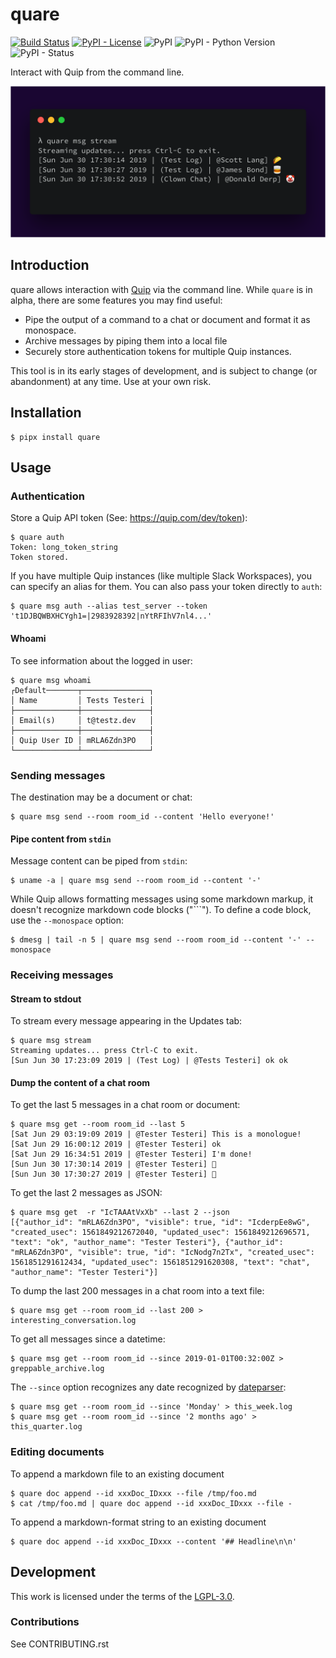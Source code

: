 # quare

[![Build Status](https://travis-ci.com/jstvz/quare.svg?token=wyryPHwFnqhmwjV5kQz5&branch=master)](https://travis-ci.com/jstvz/quare)
[![PyPI - License](https://img.shields.io/pypi/l/quare.svg)](https://www.gnu.org/licenses/lgpl-3.0.en.html)
![PyPI](https://img.shields.io/pypi/v/quare.svg)
![PyPI - Python Version](https://img.shields.io/pypi/pyversions/quare.svg)
![PyPI - Status](https://img.shields.io/pypi/status/quare.svg)

Interact with Quip from the command line.

![quare streaming messages](https://github.com/jstvz/quare/blob/master/docs/assets/quare.png?raw=true)

## Introduction ##
quare allows interaction with [Quip](https://quip.com) via the command line. While `quare` is in alpha, there are some features you may find useful:
- Pipe the output of a command to a chat or document and format it as monospace.
- Archive messages by piping them into a local file
- Securely store authentication tokens for multiple Quip instances.

This tool is in its early stages of development, and is subject to change (or abandonment) at any time. Use at your own risk.

## Installation ##

```console
$ pipx install quare
```

## Usage ##

### Authentication ###
Store a Quip API token (See: https://quip.com/dev/token):

```console
$ quare auth
Token: long_token_string
Token stored.
```
If you have multiple Quip instances (like multiple Slack Workspaces), you can specify an alias for them. You can also pass your token directly to `auth`:

```console
$ quare msg auth --alias test_server --token 't1DJBQWBXHCYgh1=|2983928392|nYtRFIhV7nl4...'
```

#### Whoami ####

To see information about the logged in user:
```console
$ quare msg whoami
┌Default───────┬───────────────┐
│ Name         │ Tests Testeri │
├──────────────┼───────────────┤
│ Email(s)     │ t@testz.dev   │
├──────────────┼───────────────┤
│ Quip User ID │ mRLA6Zdn3PO   │
└──────────────┴───────────────┘
```

### Sending messages ###
The destination may be a document or chat:

```console
$ quare msg send --room room_id --content 'Hello everyone!'
```

#### Pipe content from `stdin` ####

Message content can be piped from `stdin`:
```console
$ uname -a | quare msg send --room room_id --content '-'
```

While Quip allows formatting messages using some markdown markup, it doesn't recognize markdown code blocks ("\`\`\`"). To define a code block, use the `--monospace` option:

```console
$ dmesg | tail -n 5 | quare msg send --room room_id --content '-' --monospace
```

### Receiving messages ###

#### Stream to stdout ####
To stream every message appearing in the Updates tab:

```console
$ quare msg stream
Streaming updates... press Ctrl-C to exit.
[Sun Jun 30 17:23:09 2019 | (Test Log) | @Tests Testeri] ok ok
```

#### Dump the content of a chat room ####
To get the last 5 messages in a chat room or document:
```console
$ quare msg get --room room_id --last 5
[Sat Jun 29 03:19:09 2019 | @Tester Testeri] This is a monologue!
[Sat Jun 29 16:00:12 2019 | @Tester Testeri] ok
[Sat Jun 29 16:34:51 2019 | @Tester Testeri] I'm done!
[Sun Jun 30 17:30:14 2019 | @Tester Testeri] 🌮
[Sun Jun 30 17:30:27 2019 | @Tester Testeri] 🥃
```

To get the last 2 messages as JSON:
```console
$ quare msg get  -r "IcTAAAtVxXb" --last 2 --json
[{"author_id": "mRLA6Zdn3PO", "visible": true, "id": "IcderpEe8wG", "created_usec": 1561849212672040, "updated_usec": 1561849212696571, "text": "ok", "author_name": "Tester Testeri"}, {"author_id": "mRLA6Zdn3PO", "visible": true, "id": "IcNodg7n2Tx", "created_usec": 1561851291612434, "updated_usec": 1561851291620308, "text": "chat", "author_name": "Tester Testeri"}]
```

To dump the last 200 messages in a chat room into a text file:
```console
$ quare msg get --room room_id --last 200 > interesting_conversation.log
```

To get all messages since a datetime:
```console
$ quare msg get --room room_id --since 2019-01-01T00:32:00Z > greppable_archive.log
```

The `--since` option recognizes any date recognized by [dateparser](https://dateparser.readthedocs.io/en/latest/):
```console
$ quare msg get --room room_id --since 'Monday' > this_week.log
$ quare msg get --room room_id --since '2 months ago' > this_quarter.log
```

### Editing documents ###

To append a markdown file to an existing document
```console
$ quare doc append --id xxxDoc_IDxxx --file /tmp/foo.md
$ cat /tmp/foo.md | quare doc append --id xxxDoc_IDxxx --file -
```

To append a markdown-format string to an existing document
```console
$ quare doc append --id xxxDoc_IDxxx --content '## Headline\n\n'
```

## Development ##

This work is licensed under the terms of the [LGPL-3.0](https://www.gnu.org/licenses/lgpl-3.0.en.html).
### Contributions ###
See CONTRIBUTING.rst
